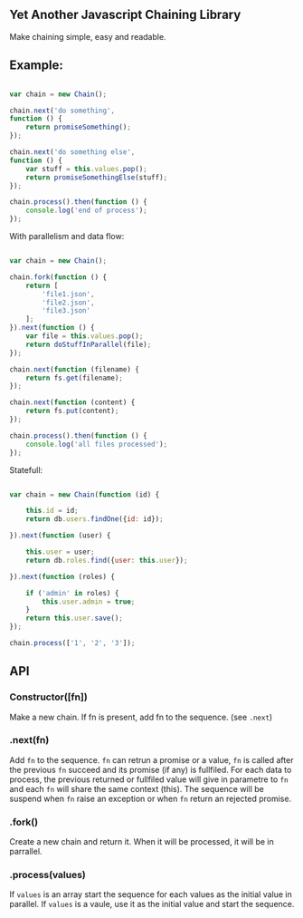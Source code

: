 

Yet Another Javascript Chaining Library
---------------------------------------

Make chaining simple, easy and readable.

## Example:

```javascript

var chain = new Chain();

chain.next('do something',
function () {
    return promiseSomething();
});

chain.next('do something else',
function () {
    var stuff = this.values.pop();
    return promiseSomethingElse(stuff);
});

chain.process().then(function () {
    console.log('end of process');
});

```

With parallelism and data flow:

```javascript

var chain = new Chain();

chain.fork(function () {
    return [
        'file1.json',
        'file2.json',
        'file3.json'
    ];
}).next(function () {
    var file = this.values.pop();
    return doStuffInParallel(file);
});

chain.next(function (filename) {
    return fs.get(filename);
});

chain.next(function (content) {
    return fs.put(content);
});

chain.process().then(function () {
    console.log('all files processed');
});

```

Statefull:

```javascript

var chain = new Chain(function (id) {

    this.id = id;
    return db.users.findOne({id: id});

}).next(function (user) {

    this.user = user;
    return db.roles.find({user: this.user});

}).next(function (roles) {

    if ('admin' in roles) {
        this.user.admin = true;
    }
    return this.user.save();
});

chain.process(['1', '2', '3']);

```


## API

### Constructor([fn])

Make a new chain. If fn is present, add fn to the sequence. (see `.next`)

### .next(fn)

Add `fn` to the sequence.
`fn` can retrun a promise or a value, `fn` is called after the previous `fn` succeed and its promise (if any) is fullfiled.
For each data to process, the previous returned or fullfiled value will give in parametre to `fn` and each `fn` will share the same context (this). The sequence will be suspend when `fn` raise an exception or when `fn` return an rejected promise.

### .fork()

Create a new chain and return it. When it will be processed, it will be in parrallel.

### .process(values)

If `values` is an array start the sequence for each values as the initial value in parallel.
If `values` is a vaule, use it as the initial value and start the sequence.